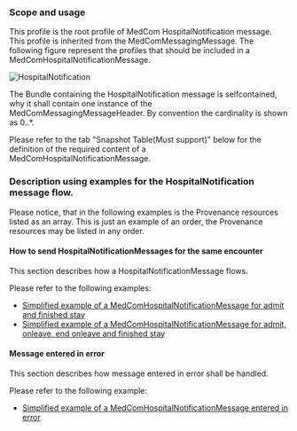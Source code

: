 ### Scope and usage 
This profile is the root profile of MedCom HospitalNotification message. This profile is inherited from the MedComMessagingMessage.
The following figure represent the profiles that should be included in a MedComHospitalNotificationMessage.

<img alt="HospitalNotification" src="./hospitalnotification/HospitalNotification.png" style="float:none; display:block; margin-left:auto; margin-right:auto;" />

The Bundle containing the HospitalNotification message is selfcontained, why it shall contain one instance of the MedComMessagingMessageHeader. By convention the cardinality is shown as 0..*.

Please refer to the tab "Snapshot Table(Must support)" below for the definition of the required content of a MedComHospitalNotificationMessage.  


### Description using examples for the HospitalNotification message flow.
Please notice, that in the following examples is the Provenance resources listed as an array. This is just an example of an order, the Provenance resources may be listed in any order. 

#### How to send HospitalNotificationMessages for the same encounter
This section describes how a HospitalNotificationMessage flows.

Please refer to the following examples:  

* [Simplified example of a MedComHospitalNotificationMessage for admit and finished stay ](./hospitalnotification/HNAdmitFinish.png)
* [Simplified example of a MedComHospitalNotificationMessage for admit, onleave, end onleave and finished stay ](./hospitalnotification/HNAdmitOnleaveEndFinish.png)

#### Message entered in error    
This section describes how message entered in error shall be handled.

Please refer to the following example:  
* [Simplified example of a MedComHospitalNotificationMessage entered in error ](./hospitalnotification/HNAdmitEnteredInError.png)




